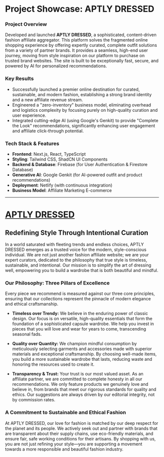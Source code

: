 # Project Showcase: APTLY DRESSED

### Project Overview

Developed and launched **APTLY DRESSED**, a sophisticated, content-driven fashion affiliate aggregator. This platform solves the fragmented online shopping experience by offering expertly curated, complete outfit solutions from a variety of partner brands. It provides a seamless, high-end user journey, moving from style inspiration on our platform to purchase on trusted brand websites. The site is built to be exceptionally fast, secure, and powered by AI for personalized recommendations.

### Key Results

*   Successfully launched a premier online destination for curated, sustainable, and modern fashion, establishing a strong brand identity and a new affiliate revenue stream.
*   Engineered a "zero-inventory" business model, eliminating overhead and logistics complexity by focusing purely on high-quality curation and user experience.
*   Integrated cutting-edge AI (using Google's Genkit) to provide "Complete the Look" recommendations, significantly enhancing user engagement and affiliate click-through potential.

### Tech Stack & Features

*   **Frontend**: Next.js, React, TypeScript
*   **Styling**: Tailwind CSS, ShadCN UI Components
*   **Backend & Database**: Firebase (for User Authentication & Firestore Database)
*   **Generative AI**: Google Genkit (for AI-powered outfit and product recommendations)
*   **Deployment**: Netlify (with continuous integration)
*   **Business Model**: Affiliate Marketing E-commerce

---

# [APTLY DRESSED](https://aptlydressed.com)

## Redefining Style Through Intentional Curation

In a world saturated with fleeting trends and endless choices, APTLY DRESSED emerges as a trusted voice for the modern, style-conscious individual. We are not just another fashion affiliate website; we are your expert curators, dedicated to the philosophy that true style is timeless, sustainable, and intentional. Our mission is to simplify the art of dressing well, empowering you to build a wardrobe that is both beautiful and mindful.

### Our Philosophy: Three Pillars of Excellence

Every piece we recommend is measured against our three core principles, ensuring that our collections represent the pinnacle of modern elegance and ethical craftsmanship.

*   **Timeless over Trendy:** We believe in the enduring power of classic design. Our focus is on versatile, high-quality essentials that form the foundation of a sophisticated capsule wardrobe. We help you invest in pieces that you will love and wear for years to come, transcending seasonal fads.

*   **Quality over Quantity:** We champion mindful consumption by meticulously selecting garments and accessories made with superior materials and exceptional craftsmanship. By choosing well-made items, you build a more sustainable wardrobe that lasts, reducing waste and honoring the resources used to create it.

*   **Transparency & Trust:** Your trust is our most valued asset. As an affiliate partner, we are committed to complete honesty in all our recommendations. We only feature products we genuinely love and believe in, from brands that meet our rigorous standards for quality and ethics. Our suggestions are always driven by our editorial integrity, not by commission rates.

### A Commitment to Sustainable and Ethical Fashion

At APTLY DRESSED, our love for fashion is matched by our deep respect for the planet and its people. We actively seek out and partner with brands that are transparent about their supply chains, use eco-friendly materials, and ensure fair, safe working conditions for their artisans. By shopping with us, you are not just refining your style—you are supporting a movement towards a more responsible and beautiful fashion industry.
